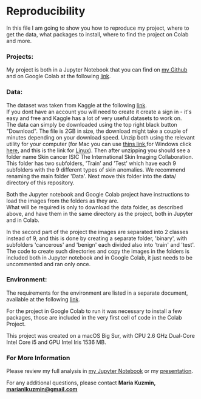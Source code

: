 # Reproducibility

In this file I am going to show you how to reproduce my project,
where to get the data, what packages to install, where to find the project on Colab and more.
### Projects: 

My project is both in a Jupyter Notebook that you can find on [my Github](https://github.com/MNLKuzmin/SkinCancerDetection) and on Google Colab at the following [link](https://drive.google.com/file/d/1PLC9mSqQlmn7lh3cz_1zWsc2lOzY-JUS/view?usp=sharing).

### Data:
The dataset was taken from Kaggle at the following [link](https://www.kaggle.com/datasets/nodoubttome/skin-cancer9-classesisic).
<br>If you dont have an account you will need to create it create a sign in - it's easy and free and Kaggle has a lot of very useful datasets to work on.
<br>The data can simply be downloaded using the top right black button "Download". The file is 2GB in size, the download might take a couple of minutes depending on your download speed. Unzip both using the relevant utility for your computer (for Mac you can use [thins link](https://support.apple.com/guide/terminal/compress-and-uncompress-file-archives-apdc52250ee-4659-4751-9a3a-8b7988150530/mac),for Windows click [here](https://support.microsoft.com/en-us/windows/zip-and-unzip-files-f6dde0a7-0fec-8294-e1d3-703ed85e7ebc), and this is the link for [Linux](https://www.howtogeek.com/414082/how-to-zip-or-unzip-files-from-the-linux-terminal/)). Then after unzipping you should see a folder name Skin cancer ISIC The International Skin Imaging Collaboration. This folder has two subfolders, 'Train' and 'Test' which have each 9 subfolders with the 9 different types of skin anomalies. We recommend renaming the main folder 'Data'. Next move this folder into the data/ directory of this repository.

Both the Jupyter notebook and Google Colab project have instructions to load the images from the folders as they are.
<br>What will be required is only to download the data folder, as described above, and have them in the same directory as the project, both in Jupyter and in Colab.

In the second part of the project the images are separated into 2 classes instead of 9, and this is done by creating a separate folder, 'binary', with subfolders 'cancerous' and 'benign' each divided also into 'train' and 'test'.
<br>The code to create such directories and copy the images in the folders is included both in Jupyter notebook and in Google Colab, it just needs to be uncommented and ran only once.

### Environment:

The requirements for the environment are listed in a separate document, available at the following [link](./environment.yml).

For the project in Google Colab to run it was necessary to install a few packages, those are included in the very first cell of code in the Colab Project.

This project was created on a macOS Big Sur, with CPU 2.6 GHz Dual-Core Intel Core i5 and GPU Intel Iris 1536 MB.

### For More Information

Please review my full analysis in [my Jupyter Notebook](./SkinCancerDetection.ipynb) or my [presentation](./Presentation.pdf).

For any additional questions, please contact **Maria Kuzmin, marianlkuzmin@gmail.com**

